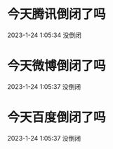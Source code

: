 # 今天腾讯倒闭了吗

2023-1-24 1:05:34 没倒闭

# 今天微博倒闭了吗

2023-1-24 1:05:37 没倒闭

# 今天百度倒闭了吗

2023-1-24 1:05:37 没倒闭

